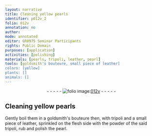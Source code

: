 ```yaml
---
layout: narrative
title: Cleaning yellow pearls
identifier: p012v_2
folio: 012v
annotation: no
author:
mode: annotated
editor: GR8975 Seminar Participants
rights: Public Domain
purposes: [application]
activities: [polishing]
materials: [pearls, tripoli, leather, pearl]
tools: [goldsmith's bouteure, small piece of leather]
colors: [yellow]
plants: []
animals: []
---
```


 <div class="folio" align="center">- - - - - <a href="http://gallica.bnf.fr/ark:/12148/btv1b10500001g/f30.image" target="_blank"><img src="https://cu-mkp.github.io/GR8975-edition/assets/photo-icon.png" alt="folio image: " style="display:inline-block; margin-bottom:-3px;"/>012v</a> - - - - - </div> 

## Cleaning <span class="color">yellow</span> <span class="material">pearls</span>

 
 <span class="activity"></span>Gently boil them in a <span class="tool"><span class="profession">goldsmith</span>'s <span class="foreign">bouteure</span></span> then, with <span class="material">tripoli</span> and a <span class="tool">small piece of <span class="material">leather</span></span>, sprinkled on the flesh side with the powder of the said <span class="material">tripoli</span>, rub and polish the <span class="material">pearl</span>.
 